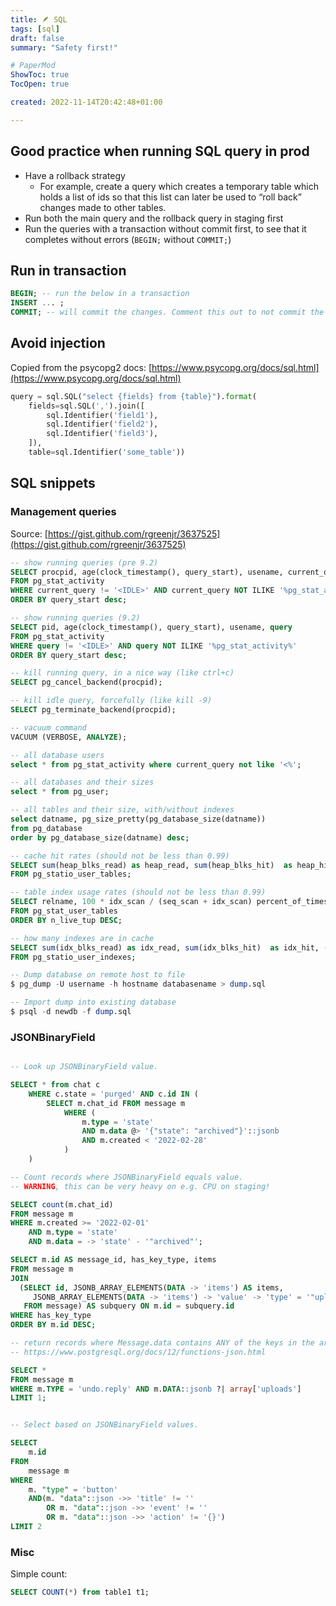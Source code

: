 ```yaml
---
title: 🪶 SQL
tags: [sql]
draft: false
summary: "Safety first!"

# PaperMod
ShowToc: true
TocOpen: true

created: 2022-11-14T20:42:48+01:00

---
```


## Good practice when running SQL query in prod

-   Have a rollback strategy
    -   For example, create a query which creates a temporary table which holds a list of ids so that this list can later be used to “roll back” changes made to other tables.
-   Run both the main query and the rollback query in staging first
-   Run the queries with a transaction without commit first, to see that it completes without errors (`BEGIN;` without `COMMIT;`)

## Run in transaction

```sql
BEGIN; -- run the below in a transaction
INSERT ... ;
COMMIT; -- will commit the changes. Comment this out to not commit the change.

```

## Avoid injection
Copied from the psycopg2 docs: [](https://www.psycopg.org/docs/sql.html)[https://www.psycopg.org/docs/sql.html](https://www.psycopg.org/docs/sql.html)
```python
query = sql.SQL("select {fields} from {table}").format(
	fields=sql.SQL(',').join([
		sql.Identifier('field1'),
		sql.Identifier('field2'),
		sql.Identifier('field3'),
	]),
	table=sql.Identifier('some_table'))
```

## SQL snippets

### Management queries

Source: [https://gist.github.com/rgreenjr/3637525](https://gist.github.com/rgreenjr/3637525)

```sql
-- show running queries (pre 9.2)
SELECT procpid, age(clock_timestamp(), query_start), usename, current_query 
FROM pg_stat_activity 
WHERE current_query != '<IDLE>' AND current_query NOT ILIKE '%pg_stat_activity%' 
ORDER BY query_start desc;

-- show running queries (9.2)
SELECT pid, age(clock_timestamp(), query_start), usename, query 
FROM pg_stat_activity 
WHERE query != '<IDLE>' AND query NOT ILIKE '%pg_stat_activity%' 
ORDER BY query_start desc;

-- kill running query, in a nice way (like ctrl+c)
SELECT pg_cancel_backend(procpid);

-- kill idle query, forcefully (like kill -9)
SELECT pg_terminate_backend(procpid);

-- vacuum command
VACUUM (VERBOSE, ANALYZE);

-- all database users
select * from pg_stat_activity where current_query not like '<%';

-- all databases and their sizes
select * from pg_user;

-- all tables and their size, with/without indexes
select datname, pg_size_pretty(pg_database_size(datname))
from pg_database
order by pg_database_size(datname) desc;

-- cache hit rates (should not be less than 0.99)
SELECT sum(heap_blks_read) as heap_read, sum(heap_blks_hit)  as heap_hit, (sum(heap_blks_hit) - sum(heap_blks_read)) / sum(heap_blks_hit) as ratio
FROM pg_statio_user_tables;

-- table index usage rates (should not be less than 0.99)
SELECT relname, 100 * idx_scan / (seq_scan + idx_scan) percent_of_times_index_used, n_live_tup rows_in_table
FROM pg_stat_user_tables 
ORDER BY n_live_tup DESC;

-- how many indexes are in cache
SELECT sum(idx_blks_read) as idx_read, sum(idx_blks_hit)  as idx_hit, (sum(idx_blks_hit) - sum(idx_blks_read)) / sum(idx_blks_hit) as ratio
FROM pg_statio_user_indexes;

-- Dump database on remote host to file
$ pg_dump -U username -h hostname databasename > dump.sql

-- Import dump into existing database
$ psql -d newdb -f dump.sql
```


### JSONBinaryField

```sql

-- Look up JSONBinaryField value.

SELECT * from chat c
	WHERE c.state = 'purged' AND c.id IN (
		SELECT m.chat_id FROM message m
			WHERE (
				m.type = 'state'
				AND m.data @> '{"state": "archived"}'::jsonb
				AND m.created < '2022-02-28'
			)
	)
```

```sql
-- Count records where JSONBinaryField equals value.
-- WARNING, this can be very heavy on e.g. CPU on staging!

SELECT count(m.chat_id)
FROM message m
WHERE m.created >= '2022-02-01'
	AND m.type = 'state'
	AND m.data = -> 'state' - '"archived"';
```

```sql
SELECT m.id AS message_id, has_key_type, items
FROM message m
JOIN
  (SELECT id, JSONB_ARRAY_ELEMENTS(DATA -> 'items') AS items,
     JSONB_ARRAY_ELEMENTS(DATA -> 'items') -> 'value' -> 'type' = '"upload"' AS has_key_type
   FROM message) AS subquery ON m.id = subquery.id
WHERE has_key_type
ORDER BY m.id DESC;
```

```sql
-- return records where Message.data contains ANY of the keys in the array
-- https://www.postgresql.org/docs/12/functions-json.html

SELECT *
FROM message m
WHERE m.TYPE = 'undo.reply' AND m.DATA::jsonb ?| array['uploads']
LIMIT 1;
```

```sql

-- Select based on JSONBinaryField values.

SELECT
	m.id
FROM
	message m
WHERE
	m. "type" = 'button'
	AND(m. "data"::json ->> 'title' != ''
		OR m. "data"::json ->> 'event' != ''
		OR m. "data"::json ->> 'action' != '{}')
LIMIT 2
```

### Misc

Simple count:
```sql
SELECT COUNT(*) from table1 t1;
```

